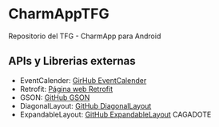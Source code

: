 # CharmAppTFG
Repositorio del TFG - CharmApp para Android

## APIs y Librerias externas

  - EventCalender: [GirHub EventCalender](https://github.com/mahimrocky/EventCalender)
  - Retrofit: [Página web Retrofit](https://square.github.io/retrofit/)
  - GSON: [GitHub GSON](https://github.com/google/gson)
  - DiagonalLayout: [GitHub DiagonalLayout](https://github.com/florent37/DiagonalLayout)
  - ExpandableLayout: [GitHub ExpandableLayout](https://github.com/skydoves/expandablelayout)
CAGADOTE
